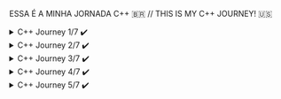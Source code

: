 ESSA É A MINHA JORNADA C++ 🇧🇷 // THIS IS MY C++ JOURNEY! 🇺🇸

<details>
<summary>C++ Journey 1/7 ✔️</summary>

Para rodar o jogo da advinhação 🇧🇷 // To run the guessing game! 🇺🇸 ▶️
```
g++ Step1_knowing_the_language/guessingGame/guessingGame.cpp -o  Step1_knowing_the_language/guessingGame/guessingGame && ./Step1_knowing_the_language/guessingGame/guessingGame
```

Para rodar o jogo da forca 🇧🇷 // To run the hangman game! 🇺🇸 ▶️
```
make ./Step1_knowing_the_language/hangmanGame/hangman && ./Step1_knowing_the_language/hangmanGame/hangman
```

<details>
<summary>C++: CONHECENDO A LINGUAGEM E A STL 🇧🇷</summary> 
  Parabéns! Finalizamos dois projetos do curso de Introdução à Linguagem C++!
  
  Faremos uma rápida revisão. O primeiro projeto foi o Jogo da Adivinhação; aprendemos a ler valores com `cin` e imprimi-los com `cout`, além de inserir quebra de linha com `endl;`.
  
  Também vimos alguns tipos novos de C++ que não tínhamos em C, como o `bool` e as constantes `const`, usadas para marcar as variáveis como inalteráveis. Tivemos a oportunidade de revisar algumas funções como setar a semente dos números aleatórios de `srand()`  e recebê-los com `rand()`. Usamos também `abs()` que retorna um valor absoluto do número.
  
  Revimos também a utilização de números reais em contas, usando variáveis do tipo `double` para resolver problemas da pontuação no jogo, modificando a saída de C++ para imprimi-lo com duas casas decimais após a vírgula com `precision()` e `fixed`.
  
  Já no segundo projeto, o Jogo da Forca, nos aprofundamos muito nos novos tipos de C++ ao usar `string`, que são valores como palavras ou frases que nos ajudam a lidar com essa categoria de dados. Ainda, utilizamos o `map` para exercer função de dicionário, permitindo-nos guardas as variáveis chutadas e não chutadas como caracteres ao invés de números.
  
  Vimos inclusive o vetor de alocação dinâmica vector, o qual também recebe uma variável genérica, como quando guardamos os chutes errados feitos pelo usuário, inserimos `char` dentro. Quando quisemos ler um arquivo e guardá-lo dentro de um vetor escrevendo vector,`string`>.
  
  Iteramos sob `string` ou vector em C++11 com laços de repetição diferenciados, o que torna a leitura do código mais fácil e sucinto. Ao invés de gerarmos um índice que passa por todas as posições de um vetor, reduzimos apenas para a variável a ser iterada direto na letra que é parte da `palavra-secreta`.
  
  Mais para o final do projeto, aprendemos a lidar com arquivos externos; como fazer a leitura destes com `ifstream` e sua escrita com `ofstream`, os quais são sintaxes bastante parecidas com `cin` e `cout` respectivamente.

</details>

<details>
<summary>C++: GETTING TO KNOW THE LANGUAGE AND THE STL 🇺🇸</summary> 
  Congratulations! We have completed two projects in the Introduction to C++ Language course!
  
  Let's do a quick review. The first project was the Guessing Game; we learned how to read values ​​with `cin` and print them with `cout`, as well as insert line breaks with `endl`.
  
  We also saw some new types in C++ that we didn't have in C, like `bool` and `const` constants, used to mark variables as unchangeable. We had the opportunity to review some functions like setting the seed of random numbers with `srand()` and receiving them with `rand()`. We also used `abs()` which returns the absolute value of a number.
  
  We also reviewed the use of real numbers in calculations, using variables of type `double` to solve problems with score in the game, modifying the output of C++ to print it with two decimal places after the comma with `precision()` and `fixed`.
  
  In the second project, Hangman, we delved deeply into the new types of C++ by using `string`, which are values ​​like words or phrases that help us deal with this category of data. We also used the `map` to serve as a dictionary, allowing us to store the guessed and unguessed variables as characters instead of numbers.
  
  We even saw the dynamic allocation vector vector, which also receives a generic variable, such as when we store the wrong guesses made by the user, we insert `char` inside. When we wanted to read a file and store it inside a vector, we wrote vector<`string`>.
  
  We iterated over `string` or vector in C++11 with different repetition loops, which makes reading the code easier and more concise. Instead of generating an index that goes through all the positions of a vector, we reduced it only to the variable to be iterated directly in the letter that is part of the secret word.
  
  Towards the end of the project, we learned how to deal with external files; how to read them with `ifstream` and write them with `ofstream`, which have syntaxes very similar to `cin` and `cout` respectively.

</details>

![image](https://github.com/parisi18/all-cpp/assets/66031419/4a199280-3e26-4f08-b83b-0ba4f5c8b132)

![image](https://github.com/parisi18/all-cpp/assets/66031419/f3565fff-dd00-43e2-9dda-ef7dfae5bfb7)

</details>

<details>
<summary>C++ Journey 2/7 ✔️</summary>

Para rodar o jogo da forca 🇧🇷 // To run the hangman game! 🇺🇸 ▶️
```
g++ Step2_advancing_the_lang/hangmanGame/*.cpp -o hangman.out && ./hangman.out 
```

<details>
<summary>AVANÇANDO COM C++: ENTENDA MELHOR A LINGUAGEM 🇧🇷</summary> 
  Parabéns por terem finalizado esse treinamento de C++!  

  Primeiro nós vimos como trabalhar de forma mais profissional, invés de ter todos os arquivos aqui, todas as funções no mesmo arquivo, nós começamos a separar em arquivos diferentes. E nesse processo, nós entendemos o motivo para termos `arquivos de cabeçalho`, nós entendemos como funciona o processo de `compilação` e de `linking`, nós conhecemos algumas estrutura como `instruções` e `pré-processamento`.

  Nós utilizamos o `pragma once`, então nós começamos a entender por baixo dos panos como as coisas funcionam, só que para não precisar ter esse trabalho todo, nós começamos a utilizar uma `IDE`. No meu caso, utilizei a `CodeLite` no Ubuntu.

  Enfim, nós aprendemos a trabalhar de forma mais profissional e nós começamos a conhecer funcionalidades do C++, como `static` para manter um valor, um `símbolo dentro daquela unidade de tradução`, da `translation unit`.

  Nós aprendemos sobre referências, aprendemos sobre referências `constantes`, vimos sobre `namespaces`, `resolução de namespaces`, `gerenciamento de memória`.

</details>

<details>
<summary>MOVING FORWARD WITH C++: UNDERSTAND THE LANGUAGE BETTER 🇺🇸</summary> 
  Congratulations on completing this C++ training!  
  
  First, we learned how to work more professionally. Instead of having all the files here, all the functions in the same file, we started to separate them into different files. And in this process, we understood the reason for having `header files`, we understood how the `compilation` and `linking` process works, we got to know some structures like instructions and preprocessing.
  
  We used `pragma once`, so we started to understand how things work under the hood, but to avoid having all this work, we started using an `IDE`. In my case, I used `CodeLite` on Ubuntu.
  
  In the end, we learned to work more professionally and we started to get to know C++ features, like `static` to keep a value, a `symbol within that translation unit`.
  
  We learned about references, learned about `const` references, saw about `namespaces`, `namespace resolution`, `memory management`.
</details>

![image](https://github.com/parisi18/all-cpp/assets/66031419/da8b3283-97ac-479d-8848-c46fe33fa396)

![image](https://github.com/parisi18/all-cpp/assets/66031419/103ea98b-2c03-4460-a80f-8983dd8696aa)


</details>

<details>
<summary>C++ Journey 3/7 ✔️</summary>

Crie sua conta no banco! 🇧🇷 // Create your bank account! 🇺🇸 ▶️
```
g++ Step3_oop/Bank/src/*.cpp -o Step3_oop/Bank/src/bank.o && ./Step3_oop/Bank/src/bank.o
```

⚠️ Adicionei por conta própria as classes `Atm` e `AccountManager`, para que os conceitos pudessem ser utilizados de forma mais dinâmica. Fique a vontade para testar. 🇧🇷

⚠️ I added the `Atm` and `AccountManager` classes on my own, so that the concepts could be used more dynamically. Feel free to test it out. 🇺🇸

<details>
<summary>ORIENTAÇÃO A OBJETOS COM C++: CLASSES, MÉTODOS E ATRIBUTOS 🇧🇷</summary> 
Parabéns por ter chegado ao final desse treinamento em que nós vimos sobre `programação orientada a objetos` usando C++!   

A `programação orientada a objetos` é um paradigma bastante completo e complexo. Mas, vamos recapitular o que nós vimos nesse treinamento. Nós começamos falando sobre um `cenário de um banco`, então nós precisávamos `criar uma conta`, e criando a conta, nós vimos diferenças entre `struct` e `class`, então nós começamos a utilizar `classes`.

Falamos sobre 2 de alguns dos pilares da orientação a objetos, sobre `abstração`, que basicamente consiste em `trazer algo do mundo real`, de forma mais abstrata, mais concisa, e trazer para o sistema. E também sobre `encapsulamento`, onde nós `limitamos acesso` as nossas propriedades, `aos nossos atributos`. Então, por exemplo, para alguém alterar o saldo, precisa sacar ou depositar.

Então nós começamos a entender esses conceitos, e para isso nós aprendemos o que são `atributos`, o que são `métodos`, como separar entre `membros privados e públicos`. Falando em membros, nós também aprendemos sobre `membros estáticos`, que não pertencem a instâncias, mas sim, a classe em si, como se fossem variáveis globais, mas de uma classe.

Então nós fomos evoluindo e falamos bastante sobre `construtores`, vimos como ter vários construtores, sobre construtor padrão, falamos sobre a `lista de inicialização`, depois nós voltamos a falar um pouco mais sobre outros tipos de métodos, como os métodos `destrutores`, qual é a sua utilidade, nós vimos um exemplo prático.

Nós falamos sobre `composição de objetos`, um pouco de performance, que é um assunto que eu gosto muito, conhecemos a `conversão implícita` e, inclusive, falamos sobre o `explicit` do construtor.

</details>

<details>
<summary>OBJECT-ORIENTED PROGRAMMING WITH C++: CLASSES, METHODS, AND ATTRIBUTES 🇺🇸</summary> 
Congratulations on completing this training where we learned about `object-oriented programming` using C++!  

`Object-oriented programming` is a quite comprehensive and complex paradigm. But, let's recap what we covered in this training. We started by discussing a `bank scenario`, then we needed to `create an account`, and in creating the account, we saw the differences between `struct` and `class`, so we started using `classes`.

We talked about 2 of the pillars of object orientation, about `abstraction`, which basically consists of `bringing something from the real world`, in a more abstract, concise way, and bringing it into the system. And also about `encapsulation`, where we `limit access` to our properties, `to our attributes`. So, for example, for someone to change the balance, they need to withdraw or deposit.

Then we started to understand these concepts, and for that, we learned what `attributes` are, what `methods` are, how to separate between `private and public members`. Speaking of members, we also learned about `static members`, which do not belong to instances, but rather to the class itself, as if they were global variables, but from a class.

So we evolved and talked a lot about `constructors`, saw how to have several constructors, about the default constructor, talked about the `initialization list`, then we returned to talk a little more about other types of methods, like `destructors`, what their usefulness is, we saw a practical example.

We talked about `object composition`, a bit about performance, which is a subject I really like, we learned about `implicit conversion`, and even talked about the `explicit` of the constructor.
</details>

![image](https://github.com/parisi18/all-cpp/assets/66031419/70d0d831-21c0-41ea-b36f-70eaa607702b)

![image](https://github.com/parisi18/all-cpp/assets/66031419/77acba12-2d45-46e4-ba82-b11de9939ce5)

</details>


<details>
<summary>C++ Journey 4/7 ✔️</summary>

Use a Simulação de ATM! 🇧🇷 // Use the Fake ATM! 🇺🇸 ▶️
```
g++ Step4_oop_inheritance/src/*.cpp -o Step4_oop_inheritance/src/bank.o && ./Step4_oop_inheritance/src/bank.o
```

⚠️ Adicionei por conta própria os `namespaces`: `AccountType`, `AtmOption` e `Login`, para facilitar na compreensão de algumas decisões. Além disso, os ensinamentos do curso foram adaptados ao meu exemplo! 🇧🇷

⚠️ I added the `namespaces`: `AccountType`, `AtmOption`, and `Login` on my own, to facilitate the understanding of some decisions. Furthermore, the teachings of the course were adapted to my example! 🇺🇸

<details>
<summary>ORIENTAÇÃO A OBJETOS COM C++: TRABALHANDO COM HERANÇA 🇧🇷 </summary>  
Congratulations on completing this Object-Oriented Programming with C++ training.

We learned about `inheritance`. For example, we have a `SavingsAccount` that inherits from `Account`. We understood what inheritance is, what it is for, etc.

And of course, we learned the syntax, the `:public`, and the `name of the class we want to inherit from`. We talked about `virtual methods`, `override`, `final classes`, `Polymorphism`, thus covering the `four pillars of object orientation`. We talked about `multiple inheritance`, implemented multiple inheritance. For example, in the account holder, where it is a person and is also something authenticable. We talked about how to `manage resources through multiple inheritance`. In the end, we understood the real purpose of Polymorphism, where we can have someone who is authenticable; be it a client, a manager, regardless of anything, it will work. An account, being a checking or savings account, will work. We saw some `good programming practices` during development, especially of the account. It was here that we began to understand the idea of `pure virtual methods`, `abstract classes`.

</details>

<details>
<summary>OBJECT-ORIENTED PROGRAMMING WITH C++: WORKING WITH INHERITANCE  🇺🇸</summary>  
Parabéns por terem chegado ao final desse treinamento de Programação Orientada Objeto com C++.

Aprendemos sobre a tal `herança`. Então nós temos aqui, por exemplo, uma `ContaPopanca` que herda de `Conta`. Então nós entendemos o que é herança, para que serve, etc.

E é claro, aprendemos a sintaxe, esse `:public`, e o `nome da classe que queremos herdar`. Falamos sobre `métodos virtuais`, `override`, `classes finais`, `Polimorfismo`, então, fechamos os `quatro pilares da orientação objetos`. Falamos sobre `herança múltipla`, implementamos herança múltipla. Por exemplo, em titular, em que é uma pessoa e é algo autenticavel também. Falamos sobre como `gerenciar recursos através de herança múltipla`. No final das contas entendemos o real propósito do Polimorfismo, onde a gente pode ter alguém que seja autenticavel; seja cliente, seja gerente, independente de qualquer coisa, isso vai funcionar. Uma conta, sendo corrente ou poupança, vai funcionar. Vimos algumas `boas práticas de programação` durante o desenvolvimento, principalmente da conta. Foi aqui que começamos a entender a ideia de `métodos puramente virtuais`, `classes abstratas`.

</details>


![image](https://github.com/parisi18/all-cpp/assets/66031419/917f6a5a-07d5-4020-a595-a9034bd4a2c5)

![image](https://github.com/parisi18/all-cpp/assets/66031419/8da01464-6386-41a6-b870-8f0af8af3a26)

</details>

<details>
<summary>C++ Journey 5/7 ✔️</summary>

Use a Simulação de ATM! 🇧🇷 // Use the Fake ATM! 🇺🇸 ▶️
```
g++ Step5_enum_template_and_more/src/*.cpp -o Step5_enum_template_and_more/src/atm.o && ./Step5_enum_template_and_more/src/atm.o
```

<details>
<summary>AVANÇANDO COM C++: ENUM, TEMPLATES E MAIS RECURSOS 🇧🇷</summary>  
  
Parabéns por chegar ao final deste treinamento, onde avançamos um pouco os nossos conhecimentos de C++! 

Nós começamos esse treinamento com a necessidade de representarmos o dia da semana de pagamento de um funcionário. Nós vimos algumas opções e conhecemos `enum`, `enum class`, falamos sobre escopo, etc.

Depois fomos adicionar algumas funcionalidades aqui na conta. Então permitimos que, por exemplo, utilizando um `operador de soma com atribuição` nós pudéssemos `depositar valores` nessa conta.

Com isso, nós aprendemos sobre a `sobrecarga de operadores`. Enquanto fazíamos isso, nós conhecemos também o conceito de `friend functions` e através desse avanço de conhecimento, nós conhecemos alguns tipos diferentes, como `variant`, `any`, `optional` e `pair`. Então aprendemos como lidar com alguns `tipos mais complexos do C++`.

Falando desses tipos mais complexos, nós entendemos essa sintaxe interessante aqui, que são `templates`. Nós aprendemos a criar uma `template function`, uma `template class`. Vimos como ter tipos como parâmetros e até valores na hora de pedirmos para o compilador gerar código para nós.

No final, vimos que isso pode acabar sendo um tiro no pé, pode ser um problema. Por exemplo: ao tornar a conta um template, eu precisaria fazer com que todas essas funções que recebem uma conta também fossem um template, então teríamos um grande problema. No nosso caso, vimos que não vale a pena, mas nós aprendemos a utilizar, nós vimos como utilizar.

Não só templates, mas C++ como uma linguagem em si, ainda tem muito mais coisa para estudarmos, tem muito mais coisa para aprendermos; mas eu espero que você tenha tirado um bom proveito desse treinamento.

</details>

<details>
<summary>MOVING FORWARD WITH C++: ENUM, TEMPLATES AND MORE RESOURCES 🇺🇸</summary>  

Congratulations on completing this training, where we advanced our C++ knowledge a bit! 

We started this training with the need to represent the payday of an employee. We saw some options and learned about `enum`, `enum class`, talked about scope, etc.

Then we added some functionalities to the account. So, for example, by using a `plus-equals operator`, we could `deposit values` into this account.

With that, we learned about `operator overloading`. While doing this, we also learned about the concept of `friend functions` and through this advancement of knowledge, we learned about some different types, such as `variant`, `any`, `optional`, and `pair`. So, we learned how to handle some `more complex C++ types`.

Speaking of these more complex types, we understood this interesting syntax here, which are `templates`. We learned to create a `template function`, a `template class`. We saw how to have types as parameters and even values when asking the compiler to generate code for us.

In the end, we saw that this can end up leading to complications. For example: by making the account a template, I would need to make all these functions that receive an account also templates, so we would have a big problem. In our case, we saw that it is not worth it, but we learned how to use it, we saw how to use it.

Not only templates, but C++ as a language itself, still has a lot more to study, a lot more to learn; but I hope you have taken good advantage of this training.

</details>

![image](https://github.com/parisi18/all-cpp/assets/66031419/b89d3b86-2c02-424f-a70a-7a2255fb3098)

![image](https://github.com/parisi18/all-cpp/assets/66031419/1b453964-8a41-460e-a658-6f24036a3757)

</details>





